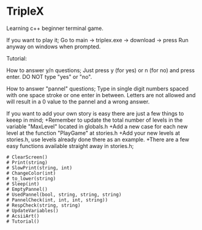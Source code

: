 # TripleX

Learning c++ beginner terminal game.

If you want to play it; Go to main -> triplex.exe -> download -> press Run anyway on windows when prompted.

Tutorial:
  
   How to answer y/n questions;
  Just press y (for yes) or n (for no) and press enter. DO NOT type "yes" or "no".

 How to answer "pannel" questions;
  Type in single digit numbers spaced with one space stroke or one enter in between.
  Letters are not allowed and will result in a 0 value to the pannel and a wrong answer.

 If you want to add your own story is easy there are just a few things to keeep in mind;
  +Remember to update the total number of levels in the variable "MaxLevel" located in globals.h
  +Add a new case for each new level at the function "PlayGame" at stories.h
  +Add your new levels at stories.h, use levels already done there as an example.
  +There are a few easy functions available straight away in stories.h;

    # ClearScreen()
    # Print(string)
    # SlowPrint(string, int)
    # ChangeColor(int)
    # to_lower(string)
    # Sleep(int)
    # EmptyPannel()
    # UsedPannel(bool, string, string, string)
    # PannelCheck(int, int, int, string))
    # RespCheck(string, string)
    # UpdateVariables()
    # AcsiiArt()
    # Tutorial()
